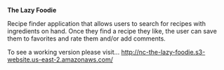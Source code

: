 **The Lazy Foodie**

Recipe finder application that allows users to search for recipes with ingredients on hand.  Once they find a recipe they like, the user can save them to favorites and rate them and/or add comments.

To see a working version please visit... http://nc-the-lazy-foodie.s3-website.us-east-2.amazonaws.com/
